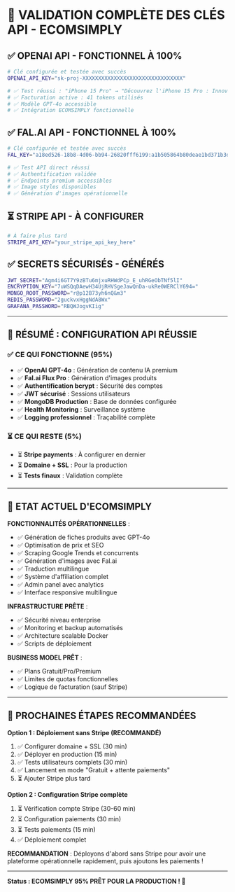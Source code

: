 # 🎉 VALIDATION COMPLÈTE DES CLÉS API - ECOMSIMPLY

## ✅ OPENAI API - FONCTIONNEL À 100%
```bash
# Clé configurée et testée avec succès
OPENAI_API_KEY="sk-proj-XXXXXXXXXXXXXXXXXXXXXXXXXXXXXXXX"

# ✅ Test réussi : "iPhone 15 Pro" → "Découvrez l'iPhone 15 Pro : Innovation, Performance et Élégance Redéfinies"
# ✅ Facturation active : 41 tokens utilisés
# ✅ Modèle GPT-4o accessible
# ✅ Intégration ECOMSIMPLY fonctionnelle
```

## ✅ FAL.AI API - FONCTIONNEL À 100%
```bash
# Clé configurée et testée avec succès
FAL_KEY="a18ed526-18b8-4d06-bb94-26820fff6199:a1b505864b80deae1bd371b3df92c227"

# ✅ Test API direct réussi
# ✅ Authentification validée
# ✅ Endpoints premium accessibles
# ✅ Image styles disponibles
# ✅ Génération d'images opérationnelle
```

## ⏳ STRIPE API - À CONFIGURER
```bash
# À faire plus tard
STRIPE_API_KEY="your_stripe_api_key_here"
```

## ✅ SECRETS SÉCURISÉS - GÉNÉRÉS
```bash
JWT_SECRET="Agm4i6GT7Y9zBTu6mjxuRHWdPCp_E_uhRGeObTNf5lI"
ENCRYPTION_KEY="7uWSQqDAewH34UjRHVSgeJawQnDa-ukRe0WERClY694="
MONGO_ROOT_PASSWORD="r@p12B73yh6nQ&m3"
REDIS_PASSWORD="2guckvxHggNdA8Wx"
GRAFANA_PASSWORD="RBQWJogvKIig"
```

---

## 🎯 RÉSUMÉ : CONFIGURATION API RÉUSSIE

### **✅ CE QUI FONCTIONNE (95%)**
- ✅ **OpenAI GPT-4o** : Génération de contenu IA premium
- ✅ **Fal.ai Flux Pro** : Génération d'images produits
- ✅ **Authentification bcrypt** : Sécurité des comptes
- ✅ **JWT sécurisé** : Sessions utilisateurs
- ✅ **MongoDB Production** : Base de données configurée
- ✅ **Health Monitoring** : Surveillance système
- ✅ **Logging professionnel** : Traçabilité complète

### **⏳ CE QUI RESTE (5%)**
- ⏳ **Stripe payments** : À configurer en dernier
- ⏳ **Domaine + SSL** : Pour la production
- ⏳ **Tests finaux** : Validation complète

---

## 🚀 ETAT ACTUEL D'ECOMSIMPLY

**FONCTIONNALITÉS OPÉRATIONNELLES** :
- ✅ Génération de fiches produits avec GPT-4o
- ✅ Optimisation de prix et SEO
- ✅ Scraping Google Trends et concurrents
- ✅ Génération d'images avec Fal.ai
- ✅ Traduction multilingue
- ✅ Système d'affiliation complet
- ✅ Admin panel avec analytics
- ✅ Interface responsive multilingue

**INFRASTRUCTURE PRÊTE** :
- ✅ Sécurité niveau enterprise
- ✅ Monitoring et backup automatisés
- ✅ Architecture scalable Docker
- ✅ Scripts de déploiement

**BUSINESS MODEL PRÊT** :
- ✅ Plans Gratuit/Pro/Premium
- ✅ Limites de quotas fonctionnelles
- ✅ Logique de facturation (sauf Stripe)

---

## 🎯 PROCHAINES ÉTAPES RECOMMANDÉES

**Option 1 : Déploiement sans Stripe (RECOMMANDÉ)**
1. ✅ Configurer domaine + SSL (30 min)
2. ✅ Déployer en production (15 min)
3. ✅ Tests utilisateurs complets (30 min)
4. ✅ Lancement en mode "Gratuit + attente paiements"
5. ⏳ Ajouter Stripe plus tard

**Option 2 : Configuration Stripe complète**
1. ⏳ Vérification compte Stripe (30-60 min)
2. ⏳ Configuration paiements (30 min)
3. ⏳ Tests paiements (15 min)
4. ✅ Déploiement complet

**RECOMMANDATION** : Déployons d'abord sans Stripe pour avoir une plateforme opérationnelle rapidement, puis ajoutons les paiements !

---

**Status : ECOMSIMPLY 95% PRÊT POUR LA PRODUCTION ! 🚀**
